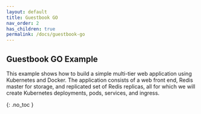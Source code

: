 ```yaml
---
layout: default
title: Guestbook GO
nav_order: 2
has_children: true
permalink: /docs/guestbook-go
---
```



## Guestbook GO Example

This example shows how to build a simple multi-tier web application using Kubernetes and Docker. The application consists of a web front end, Redis master for storage, and replicated set of Redis replicas, all for which we will create Kubernetes deployments, pods, services, and ingress.


{: .no_toc }
